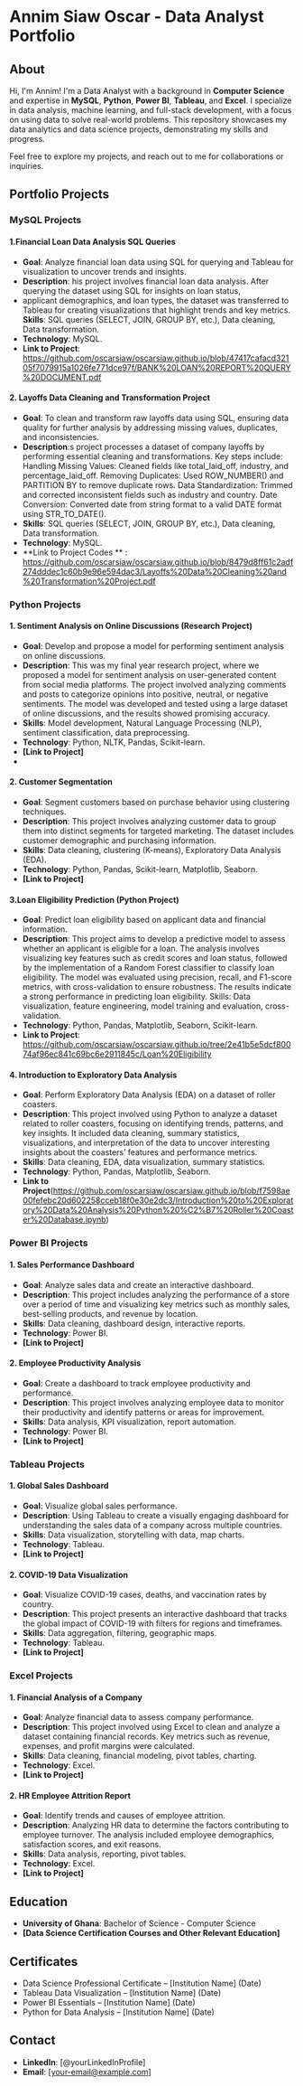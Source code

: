 # Annim Siaw Oscar - Data Analyst Portfolio

## About
Hi, I'm Annim! I'm a Data Analyst with a background in **Computer Science** and expertise in **MySQL**, **Python**, **Power BI**, **Tableau**, and **Excel**. I specialize in data analysis, machine learning, and full-stack development, with a focus on using data to solve real-world problems. This repository showcases my data analytics and data science projects, demonstrating my skills and progress.

Feel free to explore my projects, and reach out to me for collaborations or inquiries.

## Portfolio Projects

### MySQL Projects
#### 1.Financial Loan Data Analysis SQL Queries
- **Goal**: Analyze financial loan data using SQL for querying and Tableau for visualization to uncover trends and insights.
- **Description**: his project involves financial loan data analysis. After querying the dataset using SQL for insights on loan status,
- applicant demographics, and loan types, the dataset was transferred to Tableau for creating visualizations that highlight trends and key metrics.
**Skills**: SQL queries (SELECT, JOIN, GROUP BY, etc.), Data cleaning, Data transformation.
- **Technology**: MySQL.
- **Link to Project**: https://github.com/oscarsiaw/oscarsiaw.github.io/blob/47417cafacd32105f7079915a1026fe771dce97f/BANK%20LOAN%20REPORT%20QUERY%20DOCUMENT.pdf

#### 2. Layoffs Data Cleaning and Transformation Project
- **Goal**: To clean and transform raw layoffs data using SQL, ensuring data quality for further analysis by addressing missing values, duplicates, and inconsistencies.
- **Description**:s project processes a dataset of company layoffs by performing essential cleaning and transformations. Key steps include:
Handling Missing Values: Cleaned fields like total_laid_off, industry, and percentage_laid_off.
Removing Duplicates: Used ROW_NUMBER() and PARTITION BY to remove duplicate rows.
Data Standardization: Trimmed and corrected inconsistent fields such as industry and country.
Date Conversion: Converted date from string format to a valid DATE format using STR_TO_DATE().
- **Skills**: SQL queries (SELECT, JOIN, GROUP BY, etc.), Data cleaning, Data transformation.
- **Technology**: MySQL.
- **Link to Project Codes ** : https://github.com/oscarsiaw/oscarsiaw.github.io/blob/8479d8ff61c2adf274dddec1c60b9e96e594dac3/Layoffs%20Data%20Cleaning%20and%20Transformation%20Project.pdf


### Python Projects

#### 1. Sentiment Analysis on Online Discussions (Research Project)
- **Goal**: Develop and propose a model for performing sentiment analysis on online discussions.
- **Description**: This was my final year research project, where we proposed a model for sentiment analysis on user-generated content from social media platforms. The project involved analyzing comments and posts to categorize opinions into positive, neutral, or negative sentiments. The model was developed and tested using a large dataset of online discussions, and the results showed promising accuracy.
- **Skills**: Model development, Natural Language Processing (NLP), sentiment classification, data preprocessing.
- **Technology**: Python, NLTK, Pandas, Scikit-learn.
- **[Link to Project]**
- 
#### 2. Customer Segmentation
- **Goal**: Segment customers based on purchase behavior using clustering techniques.
- **Description**: This project involves analyzing customer data to group them into distinct segments for targeted marketing. The dataset includes customer demographic and purchasing information.
- **Skills**: Data cleaning, clustering (K-means), Exploratory Data Analysis (EDA).
- **Technology**: Python, Pandas, Scikit-learn, Matplotlib, Seaborn.
- **[Link to Project]**

#### 3.Loan Eligibility Prediction (Python Project)
- **Goal**: Predict loan eligibility based on applicant data and financial information.
- **Description**: This project aims to develop a predictive model to assess whether an applicant is eligible for a loan. The analysis involves visualizing key features such as credit scores and loan status, followed by the implementation of a Random Forest classifier    to classify loan eligibility. The model was evaluated using precision, recall, and F1-score metrics, with cross-validation to ensure robustness. The results indicate a strong performance in predicting loan eligibility.
  Skills: Data visualization, feature engineering, model training and evaluation, cross-validation.
- **Technology**: Python, Pandas, Matplotlib, Seaborn, Scikit-learn.
- **Link to Project**: https://github.com/oscarsiaw/oscarsiaw.github.io/tree/2e41b5e5dcf80074af96ec841c69bc6e2911845c/Loan%20Eligibility 

 #### 4. Introduction to Exploratory Data Analysis
- **Goal**: Perform Exploratory Data Analysis (EDA) on a dataset of roller coasters.
- **Description**: This project involved using Python to analyze a dataset related to roller coasters, focusing on identifying trends, patterns, and key insights. It included data cleaning, summary statistics, visualizations, and interpretation of the data to uncover interesting insights about the coasters’ features and performance metrics.
- **Skills**: Data cleaning, EDA, data visualization, summary statistics.
- **Technology**: Python, Pandas, Matplotlib, Seaborn.
- **Link to Project**(https://github.com/oscarsiaw/oscarsiaw.github.io/blob/f7598ae00fefebc20d602258cceb18f0e30e2dc3/Introduction%20to%20Exploratory%20Data%20Analysis%20Python%20%C2%B7%20Roller%20Coaster%20Database.ipynb)


### Power BI Projects

#### 1. Sales Performance Dashboard
- **Goal**: Analyze sales data and create an interactive dashboard.
- **Description**: This project includes analyzing the performance of a store over a period of time and visualizing key metrics such as monthly sales, best-selling products, and revenue by location.
- **Skills**: Data cleaning, dashboard design, interactive reports.
- **Technology**: Power BI.
- **[Link to Project]**

#### 2. Employee Productivity Analysis
- **Goal**: Create a dashboard to track employee productivity and performance.
- **Description**: This project involves analyzing employee data to monitor their productivity and identify patterns or areas for improvement.
- **Skills**: Data analysis, KPI visualization, report automation.
- **Technology**: Power BI.
- **[Link to Project]**

### Tableau Projects

#### 1. Global Sales Dashboard
- **Goal**: Visualize global sales performance.
- **Description**: Using Tableau to create a visually engaging dashboard for understanding the sales data of a company across multiple countries.
- **Skills**: Data visualization, storytelling with data, map charts.
- **Technology**: Tableau.
- **[Link to Project]**

#### 2. COVID-19 Data Visualization
- **Goal**: Visualize COVID-19 cases, deaths, and vaccination rates by country.
- **Description**: This project presents an interactive dashboard that tracks the global impact of COVID-19 with filters for regions and timeframes.
- **Skills**: Data aggregation, filtering, geographic maps.
- **Technology**: Tableau.
- **[Link to Project]**

### Excel Projects

#### 1. Financial Analysis of a Company
- **Goal**: Analyze financial data to assess company performance.
- **Description**: This project involved using Excel to clean and analyze a dataset containing financial records. Key metrics such as revenue, expenses, and profit margins were calculated.
- **Skills**: Data cleaning, financial modeling, pivot tables, charting.
- **Technology**: Excel.
- **[Link to Project]**

#### 2. HR Employee Attrition Report
- **Goal**: Identify trends and causes of employee attrition.
- **Description**: Analyzing HR data to determine the factors contributing to employee turnover. The analysis included employee demographics, satisfaction scores, and exit reasons.
- **Skills**: Data analysis, reporting, pivot tables.
- **Technology**: Excel.
- **[Link to Project]**

## Education
- **University of Ghana**: Bachelor of Science - Computer Science
- **[Data Science Certification Courses and Other Relevant Education]**

## Certificates
- Data Science Professional Certificate – [Institution Name] (Date)
- Tableau Data Visualization – [Institution Name] (Date)
- Power BI Essentials – [Institution Name] (Date)
- Python for Data Analysis – [Institution Name] (Date)

## Contact
- **LinkedIn**: [@yourLinkedInProfile]
- **Email**: [your-email@example.com]

